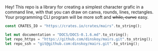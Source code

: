 Hey! This repo is a library for creating a simplest character grafic in a command line, with that you can draw on canva, rounds, lines, rectangles. Your programming CLI program will be more soft and ~~while, curve~~ easy.
```Rust
const CRATES_IO = "https://crates.io/crates/mairs".to_string();

let mut documentation = "DOCS/DOCS-0.1.6.md".to_string();
let repo_https = "https://github.com/dinskoy/mairs.git".to_string();
let repo_ssh = "git@github.com:dinskoy/mairs.git".to_string();
```
